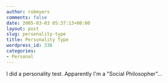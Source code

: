 ```yaml
---
author: robmyers
comments: false
date: 2005-03-03 05:37:13+00:00
layout: post
slug: personality-type
title: Personality Type
wordpress_id: 338
categories:
- Personal
---
```


I did a personality test. Apparently I'm a "Social Philosopher"... 

  


